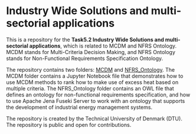 # Industry Wide Solutions and multi-sectorial applications

This is a repository for the __Task5.2 Industry Wide Solutions and multi-sectorial applications__, which is related to MCDM and NFRS Ontology. MCDM stands for Multi-Criteria Decision Making, and NFRS Ontology stands for Non-Functional Requirements Specification Ontology.

The repository contains two folders: [MCDM](https://github.com/Emb3rs-Project/cs-dtu/tree/main/MCDM) and [NFRS_Ontology](https://github.com/Emb3rs-Project/cs-dtu/tree/main/NFRS_Ontology). The MCDM folder contains a Jupyter Notebook file that demonstrates how to use MCDM methods to rank how to make use of excess heat based on multiple criteria. The NFRS_Ontology folder contains an OWL file that defines an ontology for non-functional requirements specification, and how to use Apache Jena Fuseki Server to work with an ontology that supports the development of industrial energy management systems.

The repository is created by the Technical University of Denmark (DTU). The repository is public and open for contributions. 


